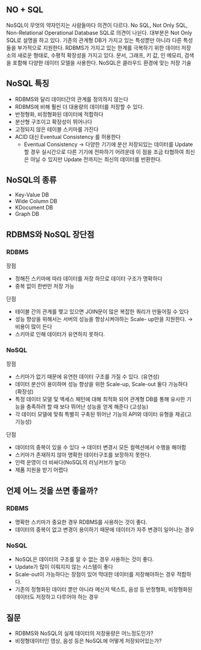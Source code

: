 ## NO + SQL

NoSQL이 무엇의 약자인지는 사람들마다 의견이 다르다. No SQL, Not Only SQL, Non-Relational Operational Database SQL로 의견이 나뉜다. 대부분은 Not Only SQL로 설명을 하고 있다. 기존의 관계형 DB가 가지고 있는 특성뿐만 아니라 다른 특성들을 부가적으로 지원한다. RDBMS가 가지고 있는 한계를 극복하기 위한 데이터 저장소의 새로운 형태로, 수평적 확장성을 가지고 있다. 문서, 그래프, 키 값, 인 메모리, 검색을 포함해 다양한 데이터 모델을 사용한다. NoSQL은 클라우드 환경에 맞는 저장 기술

## NoSQL 특징

- RDBMS와 달리 데이터간의 관계를 정의하지 않는다
- RDBMS에 비해 훨씬 더 대용량의 데이터를 저장할 수 있다.
- 반정형화, 비정형화된 데이터에 적합하다
- 분산형 구조이고 확장성이 뛰어나다
- 고정되지 않은 테이블 스키마를 가진다
- ACID 대신 Eventual Consistency 를 허용한다
    - Eventual Consistency → 다양한 기기에 분산 저장되있는 데이터를 Update 할 경우 실시간으로 다른 기기에 전파하기 어려운데 이 점을 조금 타협하여 최신은 아닐 수 있지만 Update 전까지는 최신의 데이터를 반환한다.

## NoSQL의 종류

- Key-Value DB
- Wide Column DB
- KDocument DB
- Graph DB

## RDBMS와 NoSQL 장단점

### RDBMS

장점

- 정해진 스키마에 따라 데이터를 저장 하므로 데이터 구조가 명확하다
- 중복 없이 한번만 저장 가능

단점

- 테이블 간의 관계를 맺고 있으면 JOIN문이 많은 복잡한 쿼리가 만들어질 수 있다
- 성능 향상을 위해서는 서버의 성능을 향상시켜야하는 Scale- up만을 지원한다. → 비용이 많이 든다
- 스키마로 인해 데이터가 유연하지 못하다.

### NoSQL

장점

- 스키마가 없기 때문에 유연한 데이터 구조를 가질 수 있다. (유연성)
- 데이터 분산이 용이하며 성능 향상을 위한 Scale-up, Scale-out 둘다 가능하다 (확장성)
- 특정 데이터 모델 및 액세스 패턴에 대해 최적화 되어 관계형 DB를 통해 유사한 기능을 충족하려 할 때 보다 뛰어난 성능을 얻게 해준다 (고성능)
- 각 데이터 모델에 맞춰 특별히 구축된 뛰어난 기능의 API와 데이터 유형을 제공(고기능성)

단점

- 데이터의 중복이 있을 수 있다 → 데이터 변경시 모든 컬렉션에서 수행을 해야함
- 스키마가 존재하지 않아 명확한 데이터구조를 보장하지 못한다.
- 인력 운영이 더 비싸다(NoSQL의 러닝커브가 높다)
- 제품 지원을 받기 어렵다

## 언제 어느 것을 쓰면 좋을까?

### RDBMS

- 명확한 스키마가 중요한 경우 RDBMS를 사용하는 것이 좋다.
- 데이터의 중복이 없고 변경이 용이하기 때문에 데이터가 자주 변경이 일어나는 경우

### NoSQL

- NoSQL은 데이터의 구조를 알 수 없는 경우 사용하는 것이 좋다.
- Update가 많이 이뤄지지 않는 시스템이 좋다
- Scale-out이 가능하다는 장점이 있어 막대한 데이터를 저장해야하는 경우 적합하다.
- 기존의 정형화된 데이터 뿐만 아니라 메신저 텍스트, 음성 등 반정형화, 비정형화된 데이터도 저장하고 다루어야 하는 경우

## 질문

- RDBMS와 NoSQL의 실제 데이터의 저장용량은 어느정도인가?
- 비정형데이터인 영상, 음성 등은 NoSQL에 어떻게 저장되어있는가?